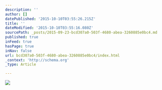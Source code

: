```yaml
---
description: ''
author: []
datePublished: '2015-10-10T03:55:26.215Z'
title: ''
dateModified: '2015-10-10T03:55:16.080Z'
sourcePath: _posts/2015-09-23-bcd307a0-503f-4680-abea-3260885e0bc4.md
published: true
inFeed: true
hasPage: true
inNav: false
url: bcd307a0-503f-4680-abea-3260885e0bc4/index.html
_context: 'http://schema.org'
_type: Article

---
```

![](https://the-grid-user-content.s3-us-west-2.amazonaws.com/007c2351-0e6a-4da0-964b-bad33b1fa3e0.png)